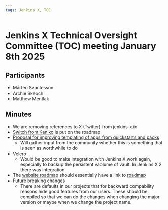 ```yaml
---
tags: Jenkins X, TOC
---
```

# Jenkins X Technical Oversight Committee (TOC) meeting January 8th 2025

## Participants

- Mårten Svantesson
- Archie Skeoch
- Matthew Mentlak

## Minutes

- We are removing references to X (Twitter) from jenkins-x.io
- [Switch from Kaniko](https://github.com/jenkins-x/jx3-pipeline-catalog/issues/1564) is put on the roadmap
- [Proposal for improving templating of apps from quickstarts and packs](https://github.com/jenkins-x/enhancements/tree/improve_quickstart/proposals/gotemplate_for_quickstarts)
  - Will gather input from the community whether this is something that is seen as worthwhile to do
- Velero
  - Would be good to make integration with Jenkins X work again, especially to backup the persistent vaolume of vault. In Jenkins X 2 there was integration.
- The [website roadmap](https://jenkins-x.io/community/roadmap/) should essentially have a link to [roadmap](https://github.com/orgs/jenkins-x/projects/23/views/1)
- Future breaking changes
  - There are defaults in our projects that for backward compability reasons hide good features from
    our users. These should be compiled so that we can do the changes when changing the major
    version or maybe when we change the project name.
